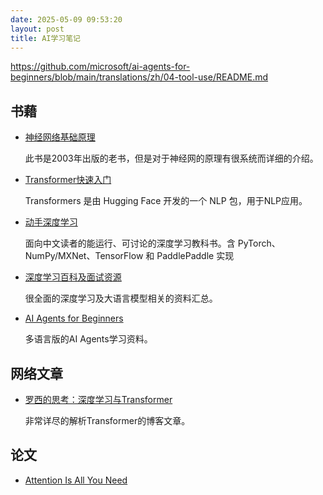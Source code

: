```yaml
---
date: 2025-05-09 09:53:20
layout: post
title: AI学习笔记
---
```




https://github.com/microsoft/ai-agents-for-beginners/blob/main/translations/zh/04-tool-use/README.md

## 书藉

- [神经网络基础原理](https://web.kamihq.com/web/viewer.html?state=%7B%22ids%22%3A%5B%221vnZi2PIk6dmizKReDW641Fv858Fp8GkJ%22%5D%2C%22action%22%3A%22open%22%2C%22userId%22%3A%22112104022199371505206%22%7D&filename=%E7%A5%9E%E7%BB%8F%E7%BD%91%E7%BB%9C%E5%8E%9F%E7%90%86(%E5%8E%9F%E4%B9%A6%E7%AC%AC2%E7%89%88)%20(Simon%20Haykin)%20(Z-Library).pdf&kami_user_id=28157368)
  
  此书是2003年出版的老书，但是对于神经网的原理有很系统而详细的介绍。

- [Transformer快速入门](https://transformers.run/)

  Transformers 是由 Hugging Face 开发的一个 NLP 包，用于NLP应用。

- [动手深度学习](https://zh.d2l.ai/chapter_recurrent-neural-networks/sequence.html)

  面向中文读者的能运行、可讨论的深度学习教科书。含 PyTorch、NumPy/MXNet、TensorFlow 和 PaddlePaddle 实现

- [深度学习百科及面试资源](https://paddlepedia.readthedocs.io/en/latest/index.html)

  很全面的深度学习及大语言模型相关的资料汇总。

- [AI Agents for Beginners](https://github.com/microsoft/ai-agents-for-beginners/tree/main)  

  多语言版的AI Agents学习资料。

## 网络文章

- [罗西的思考：深度学习与Transformer](https://www.cnblogs.com/rossiXYZ/category/1626268.html)

  非常详尽的解析Transformer的博客文章。


## 论文

- [Attention Is All You Need ](https://web.kamihq.com/web/viewer.html?source=extension_redirect&redirect_type=url&file=file:///home/simon/Downloads/Attention%20Is%20All%20You%20Need%20%E4%B8%AD%E6%96%87%E7%BF%BB%E8%AF%91.pdf#file:///home/simon/Downloads/Attention%20Is%20All%20You%20Need%20%E4%B8%AD%E6%96%87%E7%BF%BB%E8%AF%91.pdf)
  
## 